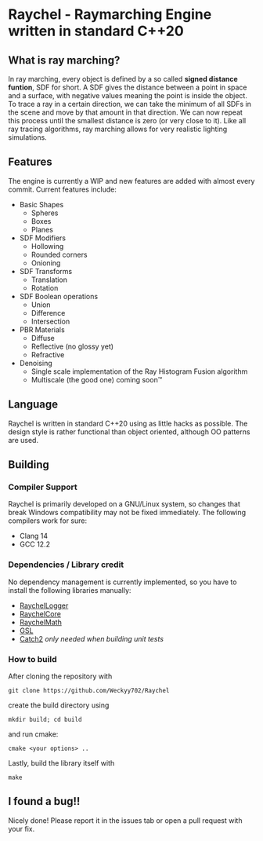 # Raychel - Raymarching Engine written in standard C++20

## What is ray marching?

In ray marching, every object is defined by a so called **signed distance funtion**, SDF for short. A SDF gives the distance between a point in space and a surface, with negative values meaning the point is inside the object.
To trace a ray in a certain direction, we can take the minimum of all SDFs in the scene and move by that amount in that direction. We can now repeat this process until the smallest distance is zero (or very close to it).
Like all ray tracing algorithms, ray marching allows for very realistic lighting simulations.

## Features

The engine is currently a WIP and new features are added with almost every commit.
Current features include:
- Basic Shapes
    - Spheres
    - Boxes
    - Planes
- SDF Modifiers
    - Hollowing
    - Rounded corners
    - Onioning
- SDF Transforms
    - Translation
    - Rotation
- SDF Boolean operations
    - Union
    - Difference
    - Intersection
- PBR Materials
    - Diffuse
    - Reflective (no glossy yet)
    - Refractive
- Denoising
    - Single scale implementation of the Ray Histogram Fusion algorithm
    - Multiscale (the good one) coming soon™
## Language

Raychel is written in standard C++20 using as little hacks as possible. The design style is rather functional than object oriented, although OO patterns are used.

## Building

### Compiler Support
Raychel is primarily developed on a GNU/Linux system, so changes that break Windows compatibility may not be fixed immediately. The following compilers work for sure:
* Clang 14
* GCC 12.2

### Dependencies / Library credit

No dependency management is currently implemented, so you have to install the following libraries manually:
* [RaychelLogger](https://github.com/Weckyy702/RaychelLogger)
* [RaychelCore](https://github.com/Weckyy702/RaychelCore)
* [RaychelMath](https://github.com/Weckyy702/RaychelMath)
* [GSL](https://github.com/microsoft/GSL)
* [Catch2](https://github.com/catchorg/Catch2) *only needed when building unit tests*

### How to build

After cloning the repository with

    git clone https://github.com/Weckyy702/Raychel

create the build directory using

    mkdir build; cd build

and run cmake:

    cmake <your options> ..

Lastly, build the library itself with

    make

<!--- If any errors occur, please check the [Wiki](https://github.com/Weckyy702/Raychel) TODO: add the wiki-->
## I found a bug!!

Nicely done! Please report it in the issues tab or open a pull request with your fix.
